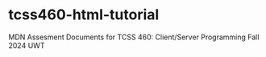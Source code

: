 # tcss460-html-tutorial
MDN Assesment Documents for TCSS 460: Client/Server Programming Fall 2024 UWT
